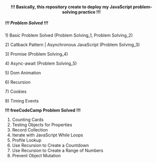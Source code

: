 <h4 align="center"> !!! Basically, this repository create to deploy my JavaScript problem-solving practice !!! </h4>

<h5><b>!!! Problem Solved !!!</b></h5>

<p> 1) Basic Problem Solved (Problem Solving_1, Problem Solving_2)</p>
<p> 2) Callback Pattern | Asynchronous JavaScript (Problem Solving_3)</p>
<p> 3) Promise (Problem Solving_4)</p>
<p> 4) Async-await (Problem Solving_5)</p>
<p> 5) Dom Animation </p>
<p> 6) Recursion </p>
<p> 7) Cookies </p>
<p> 8) Timing Events </p>

<p><b>!!! freeCodeCamp Problem Solved !!!</b></p>
<ol>
  <li>Counting Cards</li>
  <li>Testing Objects for Properties</li>
  <li>Record Collection</li>
  <li>Iterate with JavaScript While Loops</li>
  <li>Profile Lookup</li>
  <li>Use Recursion to Create a Countdown</li>
  <li>Use Recursion to Create a Range of Numbers</li>
  <li>Prevent Object Mutation</li>
</ol>